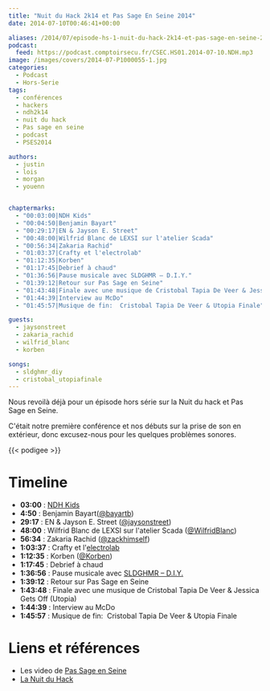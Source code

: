 ```yaml
---
title: "Nuit du Hack 2k14 et Pas Sage En Seine 2014"
date: 2014-07-10T00:46:41+00:00

aliases: /2014/07/episode-hs-1-nuit-du-hack-2k14-et-pas-sage-en-seine-2014/
podcast:
  feed: https://podcast.comptoirsecu.fr/CSEC.HS01.2014-07-10.NDH.mp3
image: /images/covers/2014-07-P1000055-1.jpg
categories:
  - Podcast
  - Hors-Serie
tags:
  - conférences
  - hackers
  - ndh2k14
  - nuit du hack
  - Pas sage en seine
  - podcast
  - PSES2014

authors:
  - justin
  - lois
  - morgan
  - youenn


chaptermarks:
  - "00:03:00|NDH Kids"
  - "00:04:50|Benjamin Bayart"
  - "00:29:17|EN & Jayson E. Street"
  - "00:48:00|Wilfrid Blanc de LEXSI sur l'atelier Scada"
  - "00:56:34|Zakaria Rachid"
  - "01:03:37|Crafty et l'electrolab"
  - "01:12:35|Korben"
  - "01:17:45|Debrief à chaud"
  - "01:36:56|Pause musicale avec SLDGHMR – D.I.Y."
  - "01:39:12|Retour sur Pas Sage en Seine"
  - "01:43:48|Finale avec une musique de Cristobal Tapia De Veer & Jessica Gets Off"
  - "01:44:39|Interview au McDo"
  - "01:45:57|Musique de fin:  Cristobal Tapia De Veer & Utopia Finale"

guests:
  - jaysonstreet
  - zakaria_rachid
  - wilfrid_blanc
  - korben

songs:
  - sldghmr_diy
  - cristobal_utopiafinale
---
```

Nous revoilà déjà pour un épisode hors série sur la Nuit du hack et Pas Sage en Seine.

C'était notre première conférence et nos débuts sur la prise de son en extérieur, donc excusez-nous pour les quelques problèmes sonores.



{{< podigee >}}

# Timeline

- **03:00** : [NDH Kids](http://www.nuitduhack.com/ndh-kids)
- **4:50** : Benjamin Bayart([@bayartb](https://twitter.com/bayartb))
- **29:17** : EN & Jayson E. Street ([@jaysonstreet](https://twitter.com/jaysonstreet))
- **48:00** : Wilfrid Blanc de LEXSI sur l'atelier Scada ([@WilfridBlanc](https://twitter.com/WilfridBlanc))
- **56:34** : Zakaria Rachid ([@zackhimself](https://twitter.com/zackhimself))
- **1:03:37** : Crafty et l'[electrolab](http://www.electrolab.fr)
- **1:12:35** : Korben ([@Korben](https://twitter.com/Korben))
- **1:17:45** : Debrief à chaud
- **1:36:56** : Pause musicale avec [SLDGHMR – D.I.Y.](https://soundcloud.com/sldghmr/sldghmr-d-i-y)
- **1:39:12** : Retour sur Pas Sage en Seine
- **1:43:48** : Finale avec une musique de Cristobal Tapia De Veer & Jessica Gets Off (Utopia)
- **1:44:39** : Interview au McDo
- **1:45:57** : Musique de fin:  Cristobal Tapia De Veer & Utopia Finale

# Liens et références

- Les video de [Pas Sage en Seine](http://numaparis.ubicast.tv/channels/#pas-sage-en-seine-2014)
- [La Nuit du Hack](http://www.nuitduhack.com/)
